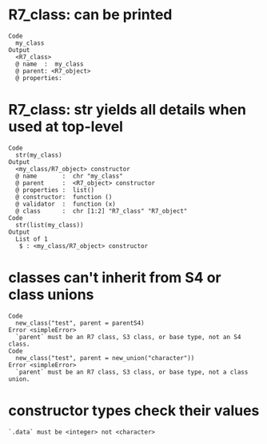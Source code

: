 # R7_class: can be printed

    Code
      my_class
    Output
      <R7_class>
      @ name  :  my_class
      @ parent: <R7_object>
      @ properties:

# R7_class: str yields all details when used at top-level

    Code
      str(my_class)
    Output
      <my_class/R7_object> constructor
      @ name       :  chr "my_class"
      @ parent     :  <R7_object> constructor
      @ properties :  list()
      @ constructor:  function ()  
      @ validator  :  function (x)  
      @ class      :  chr [1:2] "R7_class" "R7_object"
    Code
      str(list(my_class))
    Output
      List of 1
       $ : <my_class/R7_object> constructor

# classes can't inherit from S4 or class unions

    Code
      new_class("test", parent = parentS4)
    Error <simpleError>
      `parent` must be an R7 class, S3 class, or base type, not an S4 class.
    Code
      new_class("test", parent = new_union("character"))
    Error <simpleError>
      `parent` must be an R7 class, S3 class, or base type, not a class union.

# constructor  types check their values

    `.data` must be <integer> not <character>


